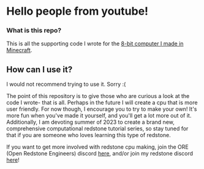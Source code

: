 # Hello people from youtube!

### What is this repo?

This is all the supporting code I wrote for the [8-bit computer I made in Minecraft](https://youtu.be/CW9N6kGbu2I).

## How can I use it?

I would not recommend trying to use it. Sorry :(

The point of this repository is to give those who are curious a look at the code I wrote- that is all. Perhaps in the future I will create a cpu that is more user friendly. For now though, I encourage you to try to make your own! It's more fun when you've made it yourself, and you'll get a lot more out of it. Additionally, I am devoting summer of 2023 to create a brand new, comprehensive computational redstone tutorial series, so stay tuned for that if you are someone who loves learning this type of redstone.

If you want to get more involved with redstone cpu making, join the ORE (Open Redstone Engineers) discord [here](https://openredstone.org/discord), and/or join my redstone discord [here](discord.gg/V5KFaF63mV)!


